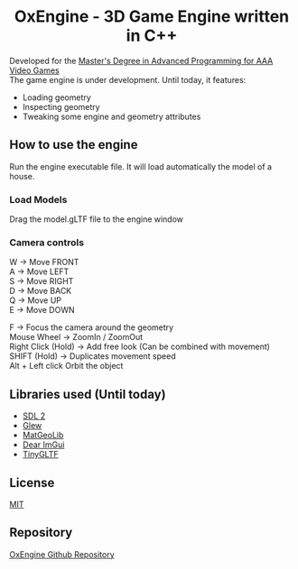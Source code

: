<h1 align="center">
  OxEngine - 3D Game Engine written in C++
</h1>

Developed for the [Master's Degree in Advanced Programming for AAA Video Games](https://www.talent.upc.edu/ing/estudis/formacio/curs/201200/advanced-programming-aaa-video-games/)</br>
The game engine is under development. Until today, it features:
- Loading geometry
- Inspecting geometry
- Tweaking some engine and geometry attributes

## How to use the engine
Run the engine executable file. It will load automatically the model of a house.
### Load Models
Drag the model.gLTF file to the engine window
### Camera controls
W -> Move FRONT</br>
A -> Move LEFT</br>
S -> Move RIGHT</br>
D -> Move BACK</br>
Q -> Move UP</br>
E -> Move DOWN</br>

F -> Focus the camera around the geometry</br>
Mouse Wheel -> ZoomIn / ZoomOut</br>
Right Click (Hold) -> Add free look (Can be combined with movement)</br>
SHIFT (Hold) -> Duplicates movement speed</br>
Alt + Left click Orbit the object</br>

## Libraries used (Until today)

- [SDL 2](https://www.libsdl.org/download-2.0.php)
- [Glew](https://github.com/nigels-com/glew)
- [MatGeoLib](https://github.com/juj/MathGeoLib)
- [Dear ImGui](https://github.com/ocornut/imgui)
- [TinyGLTF](https://github.com/syoyo/tinygltf)

## License
[MIT](./LICENSE)

## Repository
[OxEngine Github Repository](https://github.com/oooscaaar/game-engine/)
